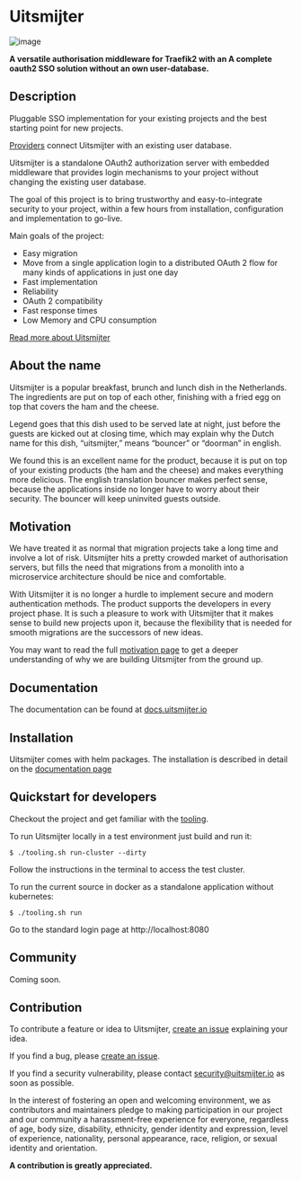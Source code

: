 # Uitsmijter

![image](Graphics/Logo/uitsmijter-horizontal-color.svg)

**A versatile authorisation middleware for Traefik2 with an A complete oauth2 SSO solution without an own user-database.**

## Description

Pluggable SSO implementation for your existing projects and the best starting point for new projects.

[Providers](https://docs.uitsmijter.io/providers/) connect Uitsmijter with an existing user database.

Uitsmijter is a standalone OAuth2 authorization server with embedded middleware that provides login mechanisms to your 
project without changing the existing user database.

The goal of this project is to bring trustworthy and easy-to-integrate security to your project, within a few hours from 
installation, configuration and implementation to go-live.

Main goals of the project:

- Easy migration
- Move from a single application login to a distributed OAuth 2 flow for many kinds of applications in just one day
- Fast implementation
- Reliability
- OAuth 2 compatibility
- Fast response times
- Low Memory and CPU consumption

[Read more about Uitsmijter](https://docs.uitsmijter.io/general/about/)

## About the name
Uitsmijter is a popular breakfast, brunch and lunch dish in the Netherlands. The ingredients are put on top of each 
other, finishing with a fried egg on top that covers the ham and the cheese.

Legend goes that this dish used to be served late at night, just before the guests are kicked out at closing time, 
which may explain why the Dutch name for this dish, “uitsmijter,” means “bouncer” or “doorman” in english.

We found this is an excellent name for the product, because it is put on top of your existing products 
(the ham and the cheese) and makes everything more delicious. The english translation bouncer makes perfect sense, 
because the applications inside no longer have to worry about their security. The bouncer will keep uninvited guests 
outside.

## Motivation
We have treated it as normal that migration projects take a long time and involve a lot of risk. Uitsmijter hits a 
pretty crowded market of authorisation servers, but fills the need that migrations from a monolith into a microservice 
architecture should be nice and comfortable.

With Uitsmijter it is no longer a hurdle to implement secure and modern authentication methods. The product supports 
the developers in every project phase. It is such a pleasure to work with Uitsmijter that it makes sense to build new 
projects upon it, because the flexibility that is needed for smooth migrations are the successors of new ideas.

You may want to read the full [motivation page](https://docs.uitsmijter.io/general/motivation/) to get a deeper 
understanding of why we are building Uitsmijter from the ground up.

## Documentation
The documentation can be found at [docs.uitsmijter.io](https://docs.uitsmijter.io)

## Installation
Uitsmijter comes with helm packages. The installation is described in detail on 
the [documentation page](https://docs.uitsmijter.io/configuration/helm/)

## Quickstart for developers
Checkout the project and get familiar with the [tooling](https://docs.uitsmijter.io/contribution/tooling/).

To run Uitsmijter locally in a test environment just build and run it: 
```shell
$ ./tooling.sh run-cluster --dirty
```
Follow the instructions in the terminal to access the test cluster.

To run the current source in docker as a standalone application without kubernetes: 
```shell
$ ./tooling.sh run
```
Go to the standard login page at http://localhost:8080


## Community
Coming soon. 

## Contribution
To contribute a feature or idea to Uitsmijter, [create an issue](https://github.com/uitsmijter/Uitsmijter/issues/new) 
explaining your idea.

If you find a bug, please [create an issue](https://github.com/uitsmijter/Uitsmijter/issues/new).

If you find a security vulnerability, please contact [security@uitsmijter.io](mailto:security@uitsmijter.io) as soon as 
possible.

In the interest of fostering an open and welcoming environment, we as contributors and maintainers pledge to making participation in our project and our community a harassment-free experience for everyone, regardless of age, body size, disability, ethnicity, gender identity and expression, level of experience, nationality, personal appearance, race, religion, or sexual identity and orientation.

**A contribution is greatly appreciated.**


